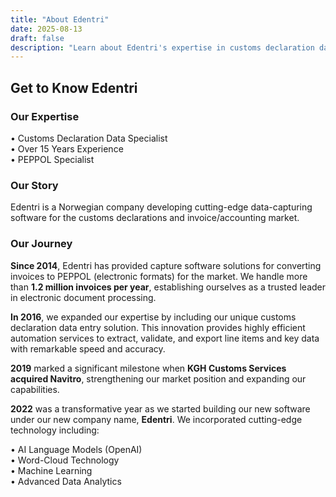 ```yaml
---
title: "About Edentri"
date: 2025-08-13
draft: false
description: "Learn about Edentri's expertise in customs declaration data and electronic invoice processing, serving clients for over 15 years."
---
```


## Get to Know Edentri

### Our Expertise
• Customs Declaration Data Specialist  
• Over 15 Years Experience  
• PEPPOL Specialist

### Our Story

Edentri is a Norwegian company developing cutting-edge data-capturing software for the customs declarations and invoice/accounting market.

### Our Journey

**Since 2014**, Edentri has provided capture software solutions for converting invoices to PEPPOL (electronic formats) for the market. We handle more than **1.2 million invoices per year**, establishing ourselves as a trusted leader in electronic document processing.

**In 2016**, we expanded our expertise by including our unique customs declaration data entry solution. This innovation provides highly efficient automation services to extract, validate, and export line items and key data with remarkable speed and accuracy.

**2019** marked a significant milestone when **KGH Customs Services acquired Navitro**, strengthening our market position and expanding our capabilities.

**2022** was a transformative year as we started building our new software under our new company name, **Edentri**. We incorporated cutting-edge technology including:

• AI Language Models (OpenAI)  
• Word-Cloud Technology  
• Machine Learning  
• Advanced Data Analytics